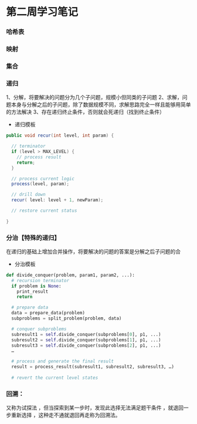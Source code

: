 # 第二周学习笔记

### 哈希表

### 映射

### 集合


### 递归
1、分解，将要解决的问题分为几个子问题，规模小但同类的子问题
2、求解，问题本身与分解之后的子问题，除了数据规模不同，求解思路完全一样且能够用简单的方法解决
3、存在递归终止条件，否则就会死递归（找到终止条件）
- 递归模板
```java
public void recur(int level, int param) { 

  // terminator 
  if (level > MAX_LEVEL) { 
    // process result 
    return; 
  } 

  // process current logic 
  process(level, param); 

  // drill down 
  recur( level: level + 1, newParam); 

  // restore current status 
 
}
```

### 分治【特殊的递归】
在递归的基础上增加合并操作，将要解决的问题的答案是分解之后子问题的合
- 分治模板
```python
def divide_conquer(problem, param1, param2, ...): 
  # recursion terminator 
  if problem is None: 
	print_result 
	return 

  # prepare data 
  data = prepare_data(problem) 
  subproblems = split_problem(problem, data) 

  # conquer subproblems 
  subresult1 = self.divide_conquer(subproblems[0], p1, ...) 
  subresult2 = self.divide_conquer(subproblems[1], p1, ...) 
  subresult3 = self.divide_conquer(subproblems[2], p1, ...) 
  …

  # process and generate the final result 
  result = process_result(subresult1, subresult2, subresult3, …)
	
  # revert the current level states
```

### 回溯： 
又称为试探法 ，但当探索到某一步时，发现此选择无法满足题干条件 ，就退回一步重新选择 ，这种走不通就退回再走称为回溯法。

  

